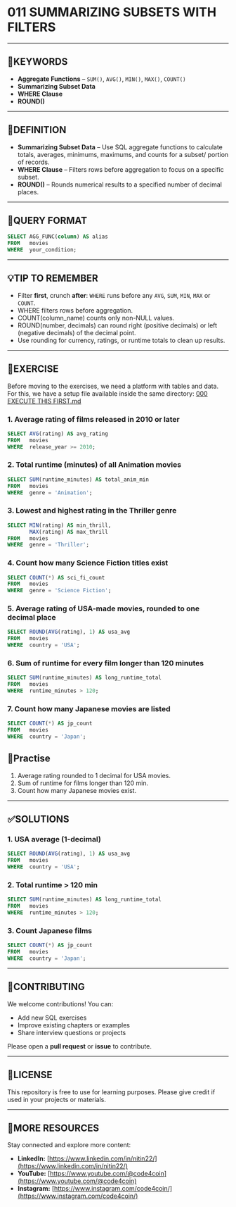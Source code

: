 # 011 SUMMARIZING SUBSETS WITH FILTERS
---
## 🔑KEYWORDS
- **Aggregate Functions** – `SUM()`, `AVG()`, `MIN()`, `MAX()`, `COUNT()`
- **Summarizing Subset Data**
- **WHERE Clause**
- **ROUND()**
---
## 📖DEFINITION
- **Summarizing Subset Data** – Use SQL aggregate functions to calculate totals, averages, minimums, maximums, and counts for a subset/ portion of records.  
- **WHERE Clause** – Filters rows before aggregation to focus on a specific subset.  
- **ROUND()** – Rounds numerical results to a specified number of decimal places.
---
## 🧱QUERY FORMAT
```sql
SELECT AGG_FUNC(column) AS alias
FROM   movies
WHERE  your_condition;
```
---
## 💡TIP TO REMEMBER
- Filter **first**, crunch **after**: `WHERE` runs before any `AVG`, `SUM`, `MIN`, `MAX` or `COUNT`.
- WHERE filters rows before aggregation.
- COUNT(column_name) counts only non-NULL values.
- ROUND(number, decimals) can round right (positive decimals) or left (negative decimals) of the decimal point.
- Use rounding for currency, ratings, or runtime totals to clean up results.
---
## 💪EXERCISE
Before moving to the exercises, we need a platform with tables and data.  
For this, we have a setup file available inside the same directory: [000 EXECUTE THIS FIRST.md](https://github.com/code4coin/001-SQL-Structured-Query-Language-/blob/main/001%20SQL%20FOR%20DATA%20ENGINEERS/001%20Exercises/000%20EXECUTE%20THIS%20FIRST.md)

### 1. Average rating of films released in 2010 or later
```sql
SELECT AVG(rating) AS avg_rating
FROM   movies
WHERE  release_year >= 2010;
```
### 2. Total runtime (minutes) of all Animation movies
```sql
SELECT SUM(runtime_minutes) AS total_anim_min
FROM   movies
WHERE  genre = 'Animation';
```
### 3. Lowest and highest rating in the Thriller genre
```sql
SELECT MIN(rating) AS min_thrill,
       MAX(rating) AS max_thrill
FROM   movies
WHERE  genre = 'Thriller';
```
### 4. Count how many Science Fiction titles exist
```sql
SELECT COUNT(*) AS sci_fi_count
FROM   movies
WHERE  genre = 'Science Fiction';
```
### 5. Average rating of USA-made movies, rounded to one decimal place
```sql
SELECT ROUND(AVG(rating), 1) AS usa_avg
FROM   movies
WHERE  country = 'USA';
```
### 6. Sum of runtime for every film longer than 120 minutes
```sql
SELECT SUM(runtime_minutes) AS long_runtime_total
FROM   movies
WHERE  runtime_minutes > 120;
```
### 7. Count how many Japanese movies are listed
```sql
SELECT COUNT(*) AS jp_count
FROM   movies
WHERE  country = 'Japan';
```

## 🧠Practise
1. Average rating rounded to 1 decimal for USA movies.
2. Sum of runtime for films longer than 120 min.
3. Count how many Japanese movies exist.
---
## ✅SOLUTIONS
### 1. USA average (1-decimal)
```sql
SELECT ROUND(AVG(rating), 1) AS usa_avg
FROM   movies
WHERE  country = 'USA';
```
### 2. Total runtime > 120 min
```sql
SELECT SUM(runtime_minutes) AS long_runtime_total
FROM   movies
WHERE  runtime_minutes > 120;
```
### 3. Count Japanese films
```sql
SELECT COUNT(*) AS jp_count
FROM   movies
WHERE  country = 'Japan';
```
---

## 🤝**CONTRIBUTING** 

We welcome contributions! You can:

- Add new SQL exercises
- Improve existing chapters or examples
- Share interview questions or projects

Please open a **pull request** or **issue** to contribute.

---
## 📄**LICENSE** 

This repository is free to use for learning purposes. Please give credit if used in your projects or materials.

---
## 🔗**MORE RESOURCES** 

Stay connected and explore more content:

- **LinkedIn:** [https://www.linkedin.com/in/nitin22/](https://www.linkedin.com/in/nitin22/)
- **YouTube:** [https://www.youtube.com/@code4coin](https://www.youtube.com/@code4coin)
- **Instagram:** [https://www.instagram.com/code4coin/](https://www.instagram.com/code4coin/)
